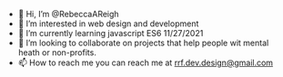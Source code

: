 - 👋 Hi, I’m @RebeccaAReigh
- 👀 I’m interested in web design and development
- 🌱 I’m currently learning javascript ES6 11/27/2021
- 💞️ I’m looking to collaborate on projects that help people wit mental heath or non-profits.
- 📫 How to reach me you can reach me at rrf.dev.design@gmail.com

<!---
RebeccaAReigh/RebeccaAReigh is a ✨ special ✨ repository because its `README.md` (this file) appears on your GitHub profile.
You can click the Preview link to take a look at your changes.
--->
